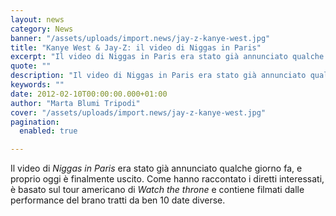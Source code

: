 ```yaml
---
layout: news
category: News
banner: "/assets/uploads/import.news/jay-z-kanye-west.jpg"
title: "Kanye West & Jay-Z: il video di Niggas in Paris"
excerpt: "Il video di Niggas in Paris era stato già annunciato qualche giorno fa, e proprio oggi è finalmente uscito. Come hanno raccontato i diretti interessati, è basato sul tour americano di Watch the throne e contiene filmati dalle performance del brano tratti da ben 10 date diverse.  "
quote: ""
description: "Il video di Niggas in Paris era stato già annunciato qualche giorno fa, e proprio oggi è finalmente uscito. Come hanno raccontato i diretti interessati, è basato sul tour americano di Watch the throne e contiene filmati dalle performance del brano tratti da ben 10 date diverse.  "
keywords: ""
date: 2012-02-10T00:00:00.000+01:00
author: "Marta Blumi Tripodi"
cover: "/assets/uploads/import.news/jay-z-kanye-west.jpg"
pagination:
  enabled: true

---
```


Il video di _Niggas in Paris_ era stato già annunciato qualche giorno fa, e proprio oggi è finalmente uscito. Come hanno raccontato i diretti interessati, è basato sul tour americano di _Watch the throne_ e contiene filmati dalle performance del brano tratti da ben 10 date diverse.